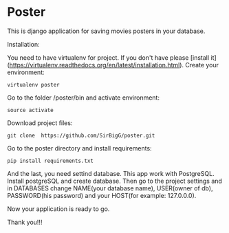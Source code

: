 # Poster

This is django application for saving movies posters in your database.


Installation:

You need to have virtualenv for project. If you don't have please [install it]
    (https://virtualenv.readthedocs.org/en/latest/installation.html).
Create your environment:
```
virtualenv poster
```
Go to the folder /poster/bin and activate environment:
```   
source activate
```
Download project files:
```   
git clone  https://github.com/SirBigG/poster.git
```
Go to the poster directory and install requirements:
```
pip install requirements.txt
```
And the last, you need settind database. This app work with PostgreSQL. Install postgreSQL and create database.
Then go to the project settings and in DATABASES change NAME(your database name), USER(owner of db), PASSWORD(his password) and your HOST(for example: 127.0.0.0).

Now your application is ready to go.

Thank you!!!
